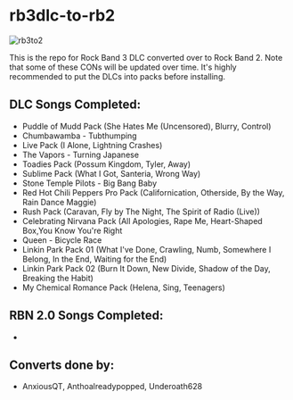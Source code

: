 # rb3dlc-to-rb2
![rb3to2](https://user-images.githubusercontent.com/104330922/212779989-6f5df008-7d4a-4bf9-bd15-03f10c23d0c3.png)


This is the repo for Rock Band 3 DLC converted over to Rock Band 2.
Note that some of these CONs will be updated over time.
It's highly recommended to put the DLCs into packs before installing.

## DLC Songs Completed:
*  Puddle of Mudd Pack (She Hates Me (Uncensored), Blurry, Control)
*  Chumbawamba - Tubthumping
*  Live Pack (I Alone, Lightning Crashes)
*  The Vapors - Turning Japanese
*  Toadies Pack (Possum Kingdom, Tyler, Away)
*  Sublime Pack (What I Got, Santeria, Wrong Way)
*  Stone Temple Pilots - Big Bang Baby
*  Red Hot Chili Peppers Pro Pack (Californication, Otherside, By the Way, Rain Dance Maggie)
*  Rush Pack (Caravan, Fly by The Night, The Spirit of Radio (Live))
*  Celebrating Nirvana Pack (All Apologies, Rape Me, Heart-Shaped Box,You Know You're Right
*  Queen - Bicycle Race
*  Linkin Park Pack 01 (What I've Done, Crawling, Numb, Somewhere I Belong, In the End, Waiting for the End)
*  Linkin Park Pack 02 (Burn It Down, New Divide, Shadow of the Day, Breaking the Habit)
*  My Chemical Romance Pack (Helena, Sing, Teenagers)

## RBN 2.0 Songs Completed:
*  

## Converts done by:
*  AnxiousQT, Anthoalreadypopped, Underoath628
